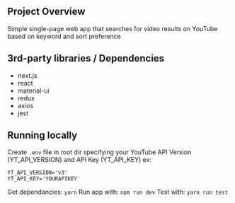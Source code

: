## Project Overview
Simple single-page web app that searches for video results on YouTube based on keyword and sort preference

## 3rd-party libraries / Dependencies
* next.js
* react
* material-ui
* redux
* axios
* jest

## Running locally
Create `.env` file in root dir specifying your YouTube API Version (YT_API_VERSION) and API Key (YT_API_KEY)
ex:
```
YT_API_VERSION='v3'
YT_API_KEY='YOURAPIKEY'
```
Get dependancies: `yarn`
Run app with: `npm run dev`
Test with: `yarn run test`